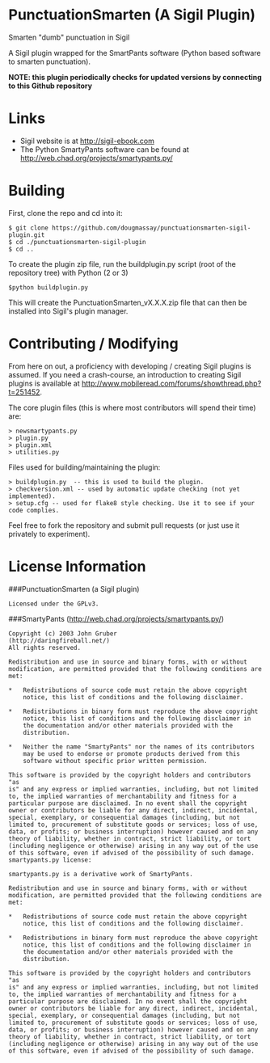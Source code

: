 PunctuationSmarten (A Sigil Plugin)
============

Smarten "dumb" punctuation in Sigil

A Sigil plugin wrapped for the SmartPants software (Python based software to smarten punctuation).

**NOTE: this plugin periodically checks for updated versions by connecting to this Github repository**

Links
=====

* Sigil website is at http://sigil-ebook.com
* The Python SmartyPants software can be found at http://web.chad.org/projects/smartypants.py/


Building
========

First, clone the repo and cd into it:

    $ git clone https://github.com/dougmassay/punctuationsmarten-sigil-plugin.git
    $ cd ./punctuationsmarten-sigil-plugin
    $ cd ..

To create the plugin zip file, run the buildplugin.py script (root of the repository tree) with Python (2 or 3)

    $python buildplugin.py
    
This will create the PunctuationSmarten_vX.X.X.zip file that can then be installed into Sigil's plugin manager.
    
Contributing / Modifying
============
From here on out, a proficiency with developing / creating Sigil plugins is assumed.
If you need a crash-course, an introduction to creating Sigil plugins is available at
http://www.mobileread.com/forums/showthread.php?t=251452.


The core plugin files (this is where most contributors will spend their time) are:

    > newsmartypants.py
    > plugin.py
    > plugin.xml
    > utilities.py

    
Files used for building/maintaining the plugin:

    > buildplugin.py  -- this is used to build the plugin.
    > checkversion.xml -- used by automatic update checking (not yet implemented).
    > setup.cfg -- used for flake8 style checking. Use it to see if your code complies.

Feel free to fork the repository and submit pull requests (or just use it privately to experiment).



License Information
=======

###PunctuationSmarten (a Sigil plugin)

    Licensed under the GPLv3.

###SmartyPants (http://web.chad.org/projects/smartypants.py/)

    Copyright (c) 2003 John Gruber
    (http://daringfireball.net/)
    All rights reserved.

    Redistribution and use in source and binary forms, with or without
    modification, are permitted provided that the following conditions are
    met:

    *   Redistributions of source code must retain the above copyright
        notice, this list of conditions and the following disclaimer.

    *   Redistributions in binary form must reproduce the above copyright
        notice, this list of conditions and the following disclaimer in
        the documentation and/or other materials provided with the
        distribution.

    *   Neither the name "SmartyPants" nor the names of its contributors
        may be used to endorse or promote products derived from this
        software without specific prior written permission.

    This software is provided by the copyright holders and contributors "as
    is" and any express or implied warranties, including, but not limited
    to, the implied warranties of merchantability and fitness for a
    particular purpose are disclaimed. In no event shall the copyright 
    owner or contributors be liable for any direct, indirect, incidental,
    special, exemplary, or consequential damages (including, but not
    limited to, procurement of substitute goods or services; loss of use,
    data, or profits; or business interruption) however caused and on any
    theory of liability, whether in contract, strict liability, or tort
    (including negligence or otherwise) arising in any way out of the use
    of this software, even if advised of the possibility of such damage.
    smartypants.py license:

    smartypants.py is a derivative work of SmartyPants.

    Redistribution and use in source and binary forms, with or without
    modification, are permitted provided that the following conditions are
    met:

    *   Redistributions of source code must retain the above copyright
        notice, this list of conditions and the following disclaimer.

    *   Redistributions in binary form must reproduce the above copyright
        notice, this list of conditions and the following disclaimer in
        the documentation and/or other materials provided with the
        distribution.

    This software is provided by the copyright holders and contributors "as
    is" and any express or implied warranties, including, but not limited
    to, the implied warranties of merchantability and fitness for a
    particular purpose are disclaimed. In no event shall the copyright
    owner or contributors be liable for any direct, indirect, incidental,
    special, exemplary, or consequential damages (including, but not
    limited to, procurement of substitute goods or services; loss of use,
    data, or profits; or business interruption) however caused and on any
    theory of liability, whether in contract, strict liability, or tort
    (including negligence or otherwise) arising in any way out of the use
    of this software, even if advised of the possibility of such damage.

